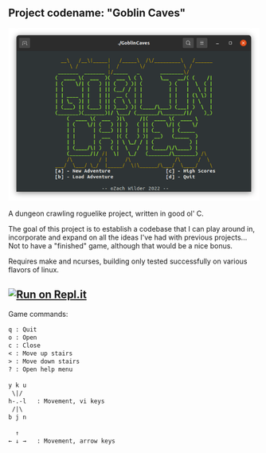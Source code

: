## Project codename: "Goblin Caves"

![Menu Splash](MenuSplash.png)

A dungeon crawling roguelike project, written in good ol' C. 

The goal of this project is to establish a codebase that I can play around in,
incorporate and expand on all the ideas I've had with previous projects... Not
to have a "finished" game, although that would be a nice bonus. 

Requires make and ncurses, building only tested successfully on various flavors
of linux.

[![Run on Repl.it](https://repl.it/badge/github/zwilder/goblincaves)](https://replit.com/@zwilder/goblincaves)
---

Game commands:
```
q : Quit
o : Open
c : Close
< : Move up stairs
> : Move down stairs
? : Open help menu

y k u
 \|/
h-.-l   : Movement, vi keys
 /|\
b j n

  ↑
← ↓ →   : Movement, arrow keys
```
